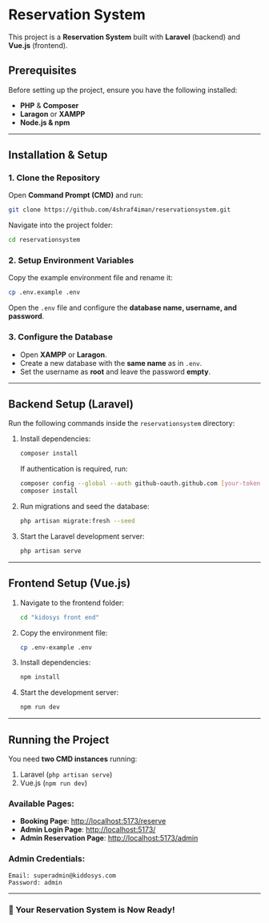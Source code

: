 # Reservation System

This project is a **Reservation System** built with **Laravel** (backend) and **Vue.js** (frontend).

## Prerequisites
Before setting up the project, ensure you have the following installed:

- **PHP** & **Composer**
- **Laragon** or **XAMPP**
- **Node.js & npm**

---

## Installation & Setup

### 1. Clone the Repository
Open **Command Prompt (CMD)** and run:
```sh
git clone https://github.com/4shraf4iman/reservationsystem.git
```
Navigate into the project folder:
```sh
cd reservationsystem
```

### 2. Setup Environment Variables
Copy the example environment file and rename it:
```sh
cp .env.example .env
```
Open the `.env` file and configure the **database name, username, and password**.

### 3. Configure the Database
- Open **XAMPP** or **Laragon**.
- Create a new database with the **same name** as in `.env`.
- Set the username as **root** and leave the password **empty**.

---

## Backend Setup (Laravel)

Run the following commands inside the `reservationsystem` directory:

1. Install dependencies:
   ```sh
   composer install
   ```
   If authentication is required, run:
   ```sh
   composer config --global --auth github-oauth.github.com [your-token]
   composer install
   ```

2. Run migrations and seed the database:
   ```sh
   php artisan migrate:fresh --seed
   ```

3. Start the Laravel development server:
   ```sh
   php artisan serve
   ```

---

## Frontend Setup (Vue.js)

1. Navigate to the frontend folder:
   ```sh
   cd "kidosys front end"
   ```

2. Copy the environment file:
   ```sh
   cp .env-example .env
   ```

3. Install dependencies:
   ```sh
   npm install
   ```

4. Start the development server:
   ```sh
   npm run dev
   ```

---

## Running the Project
You need **two CMD instances** running:
1. Laravel (`php artisan serve`)
2. Vue.js (`npm run dev`)

### Available Pages:
- **Booking Page**: [http://localhost:5173/reserve](http://localhost:5173/reserve)
- **Admin Login Page**: [http://localhost:5173/](http://localhost:5173/)
- **Admin Reservation Page**: [http://localhost:5173/admin](http://localhost:5173/admin)

### Admin Credentials:
```
Email: superadmin@kiddosys.com
Password: admin
```

---

### 🎉 Your Reservation System is Now Ready!

